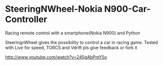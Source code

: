 SteeringNWheel-Nokia N900-Car-Controller
==================================

Racing remote control with a smartphone(Nokia N900) and Python

SteeringnWheel gives the possibility to control a car in racing game. Tested with Live for speed, TORCS and Vdrift
pls give feedback or fork it

http://www.youtube.com/watch?v=245gAbPmY5o

